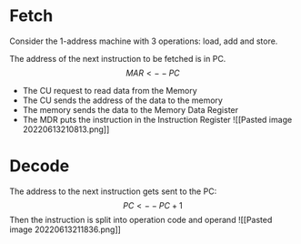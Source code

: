 # Fetch
Consider the 1-address machine with 3 operations: load, add and store.

The address of the next instruction to be fetched is in PC.
$$MAR<--PC$$
- The CU request to read data from the Memory
- The CU sends the address of the data to the memory
- The memory sends the data to the Memory Data Register
- The MDR puts the instruction in the Instruction Register
![[Pasted image 20220613210813.png]]

# Decode
The address to the next instruction gets sent to the PC:
$$PC <-- PC + 1$$
Then the instruction is split into operation code and operand
![[Pasted image 20220613211836.png]]


